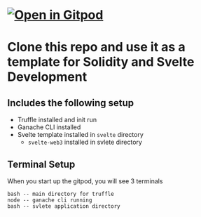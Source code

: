 # [![Open in Gitpod](https://gitpod.io/button/open-in-gitpod.svg)](https://gitpod.io/#https://github.com/rgottleber/solidity_svelte_starter)

# Clone this repo and use it as a template for Solidity and Svelte Development

## Includes the following setup
- Truffle installed and init run
- Ganache CLI installed
- Svelte template installed in `svelte` directory
    - `svelte-web3` installed in svlete directory

## Terminal Setup
When you start up the gitpod, you will see 3 terminals
``` 
bash -- main directory for truffle
node -- ganache cli running
bash -- svlete application directory
```
